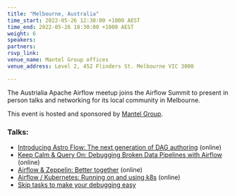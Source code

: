 ```yaml
---
title: "Melbourne, Australia"
time_start: 2022-05-26 12:30:00 +1000 AEST
time_end: 2022-05-26 18:30:00 +1000 AEST
weight: 6
speakers:
partners:
rsvp_link: 
venue_name: Mantel Group offices
venue_address: Level 2, 452 Flinders St. Melbourne VIC 3000

---
```


The Austrialia Apache Airflow meetup joins the Airflow Summit to present in person talks and networking for its local community in Melbourne.

This event is hosted and sponsored by [Mantel Group](https://mantelgroup.com.au/).

### Talks:
 * [Introducing Astro Flow: The next generation of DAG authoring](https://airflowsummit.org/sessions/2022/introducing-astro-flow-the-next-generationdag-authoring/) (online)
 * [Keep Calm & Query On: Debugging Broken Data Pipelines with Airflow](https://airflowsummit.org/sessions/2022/keep-calm-query-on/) (online)
 * [Airflow & Zeppelin: Better together](https://airflowsummit.org/sessions/2022/airflow-zeppelin/) (online)
 * [Airflow / Kubernetes: Running on and using k8s](https://airflowsummit.org/sessions/2022/airflow-k8s/) (online)
 * [Skip tasks to make your debugging easy](https://airflowsummit.org/sessions/2022/skip-tasks-to-make-your-debugging-easy/)
